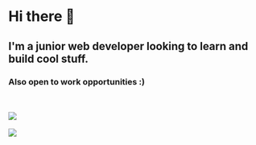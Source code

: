 # Hi there 👋

<h2>I'm a junior web developer looking to learn and build cool stuff.</h2> 
<h3>Also open to work opportunities :)</h3>
<br><br>
<img src="https://github-readme-stats.vercel.app/api/?username=guidugaich" />
<br><br>
<img src="https://github-readme-stats.vercel.app/api/top-langs/?username=guidugaich" />




